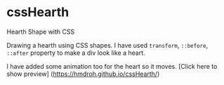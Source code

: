 # cssHearth
Hearth Shape with CSS

Drawing a hearth using CSS shapes. 
I have used `transform`, `::before`, `::after` property to make a div look like a heart.

I have added some animation too for the heart so it moves.
[Click here to show preview]
(https://hmdroh.github.io/cssHearth/)
